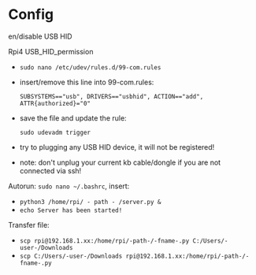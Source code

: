 # Config
en/disable USB HID

Rpi4 USB_HID_permission
- ```sudo nano /etc/udev/rules.d/99-com.rules```
- insert/remove this line into 99-com.rules:

  ```
  SUBSYSTEMS=="usb", DRIVERS=="usbhid", ACTION=="add", ATTR{authorized}="0"
  ```

- save the file and update the rule:

  ```
  sudo udevadm trigger
  ```

- try to plugging any USB HID device, it will not be registered!
- note: don't unplug your current kb cable/dongle if you are not connected via ssh!

Autorun: ```sudo nano ~/.bashrc```, insert:
- ```python3 /home/rpi/ - path - /server.py &```
- ```echo Server has been started!```

Transfer file:
- ```scp rpi@192.168.1.xx:/home/rpi/-path-/-fname-.py C:/Users/-user-/Downloads```
- ```scp C:/Users/-user-/Downloads rpi@192.168.1.xx:/home/rpi/-path-/-fname-.py```
